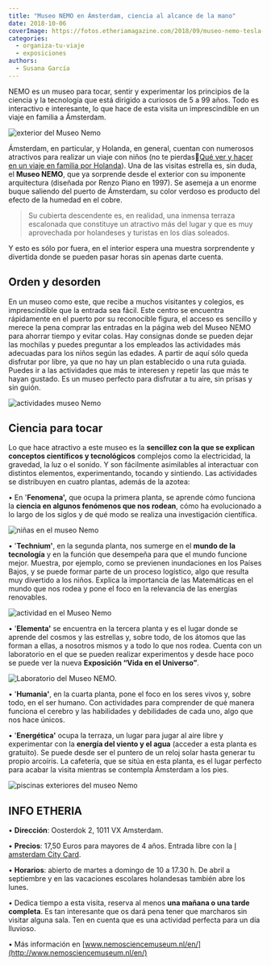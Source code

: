 ```yaml
---
title: "Museo NEMO en Ámsterdam, ciencia al alcance de la mano"
date: 2018-10-06
coverImage: https://fotos.etheriamagazine.com/2018/09/museo-nemo-tesla-e1669709939123.jpg
categories: 
  - organiza-tu-viaje
  - exposiciones
authors: 
  - Susana García
---
```


NEMO es un museo para tocar, sentir y experimentar los principios de la ciencia y la 
tecnología que está dirigido a curiosos de 5 a 99 años. Todo es interactivo e 
interesante, lo que hace de esta visita un imprescindible en un viaje en familia a 
Ámsterdam. 

![exterior del Museo Nemo](https://fotos.etheriamagazine.com/2018/09/museo-nemo-exterior.jpg "Exterior del Museo NEMO, diseñado por Enzo Piano. ©NEMO Science Museum. Photo by Digidaan.")

Ámsterdam, en particular, y Holanda, en general, cuentan con numerosos atractivos para 
realizar un viaje con niños (no te pierdas📍[Qué ver y hacer en un viaje en familia por 
Holanda](https://etheriamagazine.com/2018/08/10/holanda-en-familia/)). Una de las 
visitas estrella es, sin duda, el **Museo NEMO**, que ya sorprende desde el exterior con 
su imponente arquitectura (diseñada por Renzo Piano en 1997). Se asemeja a un enorme 
buque saliendo del puerto de Ámsterdam, su color verdoso es producto del efecto de la 
humedad en el cobre. 

> Su cubierta descendente es, en realidad, una inmensa terraza escalonada que constituye 
> un atractivo más del lugar y que es muy aprovechada por holandeses y turistas en los 
> días soleados. 

Y esto es sólo por fuera, en el interior espera una muestra sorprendente y divertida 
donde se pueden pasar horas sin apenas darte cuenta. 

## Orden y desorden

En un museo como este, que recibe a muchos visitantes y colegios, es imprescindible que 
la entrada sea fácil. Este centro se encuentra rápidamente en el puerto por su 
reconocible figura, el acceso es sencillo y merece la pena comprar las entradas en la 
página web del Museo NEMO para ahorrar tiempo y evitar colas. Hay consignas donde se 
pueden dejar las mochilas y puedes preguntar a los empleados las actividades más 
adecuadas para los niños según las edades. A partir de aquí sólo queda disfrutar por 
libre, ya que no hay un plan establecido o una ruta guiada. Puedes ir a las actividades 
que más te interesen y repetir las que más te hayan gustado. Es un museo perfecto para 
disfrutar a tu aire, sin prisas y sin guión. 

![actividades museo Nemo](https://fotos.etheriamagazine.com/2018/09/museo-nemo-fenomena.jpg "Pruebas basadas en la ciencia para todas las edades. ©NEMO Science Museum. Photo by Digidaan.")

## Ciencia para tocar

Lo que hace atractivo a este museo es la **sencillez con la que se explican conceptos 
científicos y tecnológicos** complejos como la electricidad, la gravedad, la luz o el 
sonido. Y son fácilmente asimilables al interactuar con distintos elementos, 
experimentando, tocando y sintiendo. Las actividades se distribuyen en cuatro plantas, 
además de la azotea: 

• En '**Fenomena',** que ocupa la primera planta, se aprende cómo funciona la **ciencia 
en algunos fenómenos que nos rodean**, cómo ha evolucionado a lo largo de los siglos y 
de qué modo se realiza una investigación científica. 

![niñas en el museo Nemo](https://fotos.etheriamagazine.com/2018/09/museo-nemo-tesla.jpg "En el Museo NEMO se pueden comprobar principios como el de la electricidad estática. ©NEMO Science Museum. Photo by Digidaan.")

• '**Technium'**, en la segunda planta, nos sumerge en el **mundo de la tecnología** y 
en la función que desempeña para que el mundo funcione mejor. Muestra, por ejemplo, como 
se previenen inundaciones en los Países Bajos, y se puede formar parte de un proceso 
logístico, algo que resulta muy divertido a los niños. Explica la importancia de las 
Matemáticas en el mundo que nos rodea y pone el foco en la relevancia de las energías 
renovables. 

![actividad en el Museo Nemo](https://fotos.etheriamagazine.com/2018/09/Museo-nemo-maquina.jpg "Se puede formar parte de un proceso logístico para comprender cómo funciona una cadena de montaje y distribución. ©NEMO Science Museum. Photo by Digidaan.")

• '**Elementa'** se encuentra en la tercera planta y es el lugar donde se aprende del 
cosmos y las estrellas y, sobre todo, de los átomos que las forman a ellas, a nosotros 
mismos y a todo lo que nos rodea. Cuenta con un laboratorio en el que se pueden realizar 
experimentos y desde hace poco se puede ver la nueva **Exposición “Vida en el 
Universo”**. 

![Laboratorio del Museo NEMO.](https://fotos.etheriamagazine.com/2018/09/Museo-nemo-laboratorio.jpg "Laboratorio del Museo NEMO. ©NEMO Science Museum. Photo by Digidaan.")

• '**Humania'**, en la cuarta planta, pone el foco en los seres vivos y, sobre todo, en 
el ser humano. Con actividades para comprender de qué manera funciona el cerebro y las 
habilidades y debilidades de cada uno, algo que nos hace únicos. 

• '**Energética'** ocupa la terraza, un lugar para jugar al aire libre y experimentar 
con la **energía del viento y el agua** (acceder a esta planta es gratuito). Se puede 
desde ser el puntero de un reloj solar hasta generar tu propio arcoíris. La cafetería, 
que se sitúa en esta planta, es el lugar perfecto para acabar la visita mientras se 
contempla Ámsterdam a los pies. 

![piscinas exteriores del museo Nemo](https://fotos.etheriamagazine.com/2018/09/museo-nemo-azotea.jpg "En la terraza escalonada del museo se pueden comprobar principios de la energía del viento y el agua. ©NEMO Science Museum. Photo by Digidaan.")

## INFO ETHERIA

• **Dirección**: Oosterdok 2, 1011 VX Amsterdam. 

• **Precios**: 17,50 Euros para mayores de 4 años. Entrada libre con la [I amsterdam 
City Card](https://www.iamsterdam.com/es/i-am/i-amsterdam-city-card). 

• **Horarios**: abierto de martes a domingo de 10 a 17.30 h. De abril a septiembre y en 
las vacaciones escolares holandesas también abre los lunes. 

• Dedica tiempo a esta visita, reserva al menos **una mañana o una tarde completa**. Es 
tan interesante que os dará pena tener que marcharos sin visitar alguna sala. Ten en 
cuenta que es una actividad perfecta para un día lluvioso. 

• Más información en [www.nemosciencemuseum.nl/en/](http://www.nemosciencemuseum.nl/en/)
